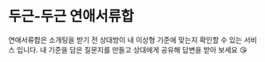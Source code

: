 # 두근-두근 연애서류합
연애서류합은 소개팅을 받기 전 상대방이 내 이상형 기준에 맞는지 확인할 수 있는 서비스 입니다. 내 기준을 담은 질문지를 만들고 상대에게 공유해 답변을 받아 보세요 😘